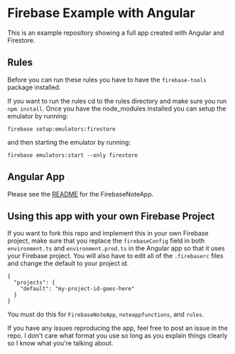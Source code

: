 # Firebase Example with Angular

This is an example repository showing a full app created with Angular and Firestore.

## Rules

Before you can run these rules you have to have the `firebase-tools` package installed.

If you want to run the rules cd to the rules directory and make sure you run `npm install`. Once you have the node_modules installed you can setup the emulator by running:

```
firebase setup:emulators:firestore
```

and then starting the emulator by running:

```
firebase emulators:start --only firestore
```

## Angular App

Please see the [README](FirebaseNoteApp/README.md) for the FirebaseNoteApp.

## Using this app with your own Firebase Project

If you want to fork this repo and implement this in your own Firebase project, make sure that you replace the `firebaseConfig` field in both `environment.ts` and `environment.prod.ts` in the Angular app so that it uses your Firebase project. You will also have to edit all of the `.firebaserc` files and change the default to your project id.

```
{
  "projects": {
    "default": "my-project-id-goes-here"
  }
}

```

You must do this for `FirebaseNoteApp`, `noteappfunctions`, and `rules`.

If you have any issues reproducing the app, feel free to post an issue in the repo. I don't care what format you use so long as you explain things clearly so I know what you're talking about.